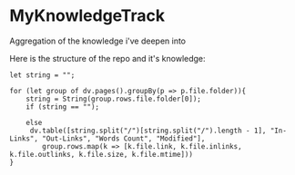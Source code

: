 # MyKnowledgeTrack
Aggregation of the knowledge i've deepen into


Here is the structure of the repo and it's knowledge:
```dataviewjs
let string = "";

for (let group of dv.pages().groupBy(p => p.file.folder)){
    string = String(group.rows.file.folder[0]);
    if (string == "");
    
    else
	 dv.table([string.split("/")[string.split("/").length - 1], "In-Links", "Out-Links", "Words Count", "Modified"],
        group.rows.map(k => [k.file.link, k.file.inlinks, k.file.outlinks, k.file.size, k.file.mtime]))
}
```

